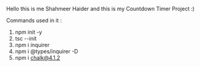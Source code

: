 Hello this is me Shahmeer Haider and this is my Countdown Timer Project :)

Commands used in it :

1. npm init -y
2. tsc --init
3. npm i inquirer
4. npm i @types/inquirer -D
5. npm i chalk@4.1.2
